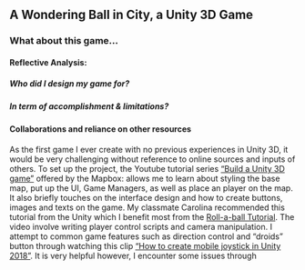 ## A Wondering Ball in City, a Unity 3D Game 

### What about this game… 

#### Reflective Analysis: 

##### Who did I design my game for?

##### In term of accomplishment & limitations?

#### Collaborations and reliance on other resources
As the first game I ever create with no previous experiences in Unity 3D, it would be very challenging without reference to online sources and inputs of others. To set up the project, the Youtube tutorial series [“Build a Unity 3D game”]( https://www.youtube.com/watch?v=RhG1kfDBhgM) offered by the Mapbox: allows me to learn about styling the base map, put up the UI, Game Managers, as well as place an player on the map. It also briefly touches on the interface design and how to create buttons, images and texts on the game. My classmate Carolina recommended this tutorial from the Unity which I benefit most from the [Roll-a-ball Tutorial]( https://unity3d.com/learn/tutorials/s/roll-ball-tutorial). The video involve writing player control scripts and camera manipulation. I attempt to common game features such as direction control and “droids” button through watching this clip [“How to create mobile joystick in Unity 2018”]( https://www.youtube.com/watch?v=8-X3BmvtXT0). 
It is very helpful however, I encounter some issues through 

